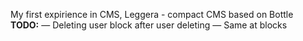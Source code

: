 My first expirience in CMS, Leggera - compact CMS based on Bottle
<br/>
<b>TODO:</b>
&mdash; Deleting user block after user deleting
&mdash; Same at blocks
